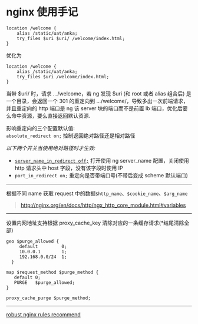 # nginx 使用手记

```nginx
location /welcome {
    alias /static/uat/anka;
    try_files $uri $uri/ /welcome/index.html;
}
```

优化为

```nginx
location /welcome {
    alias /static/uat/anka;
    try_files $uri /welcome/index.html;
}
```

当带 $uri/ 时，请求 .../welcome，若 ng 发现 $uri (和 root 或者 alias 组合后) 是一个目录，会返回一个 301 的重定向到 .../welcome/，导致多出一次前端请求，并且重定向的 http 端口是 ng 该 server 块的端口而不是前置 lb 端口，优化后要么命中资源，要么直接返回默认资源.

影响重定向的三个配置默认值:  
`absolute_redirect on;` 控制返回绝对路径还是相对路径

_以下两个开关当使用绝对路径时才生效:_

- [`server_name_in_redirect off;`](http://nginx.org/en/docs/http/ngx_http_core_module.html#server_name_in_redirect) 打开使用 ng server_name 配置，关闭使用 http 请求头中 host 字段，没有该字段时使用 IP
- `port_in_redirect on;` 重定向是否带端口号(不带后变成 scheme 默认端口)

---

根据不同 name 获取 request 中的数据`$http_name`、`$cookie_name`、`$arg_name`

> http://nginx.org/en/docs/http/ngx_http_core_module.html#variables

---

设置内网地址支持根据 proxy_cache_key 清除对应的一条缓存请求(\*结尾清除全部)

```nginx
geo $purge_allowed {
     default         0;
     10.0.0.1        1;
     192.168.0.0/24  1;
  }

map $request_method $purge_method {
   default 0;
   PURGE   $purge_allowed;
}

proxy_cache_purge $purge_method;
```

---

[robust nginx rules recommend](https://github.com/anson09/ng)
